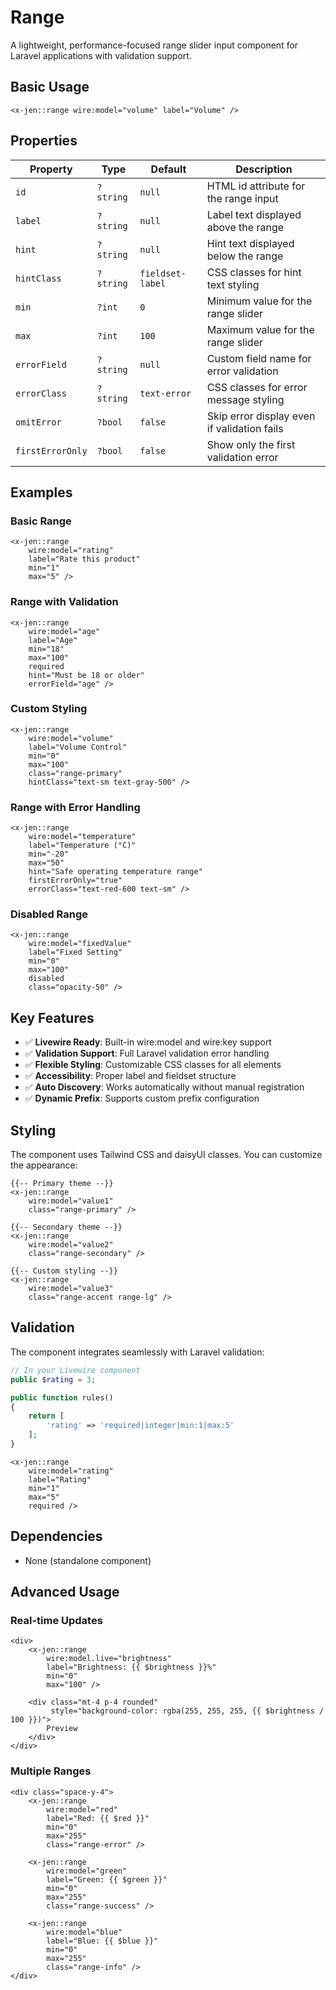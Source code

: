 # Range

A lightweight, performance-focused range slider input component for Laravel applications with validation support.

## Basic Usage

```blade
<x-jen::range wire:model="volume" label="Volume" />
```

## Properties

| Property         | Type      | Default          | Description                                 |
| ---------------- | --------- | ---------------- | ------------------------------------------- |
| `id`             | `?string` | `null`           | HTML id attribute for the range input       |
| `label`          | `?string` | `null`           | Label text displayed above the range        |
| `hint`           | `?string` | `null`           | Hint text displayed below the range         |
| `hintClass`      | `?string` | `fieldset-label` | CSS classes for hint text styling           |
| `min`            | `?int`    | `0`              | Minimum value for the range slider          |
| `max`            | `?int`    | `100`            | Maximum value for the range slider          |
| `errorField`     | `?string` | `null`           | Custom field name for error validation      |
| `errorClass`     | `?string` | `text-error`     | CSS classes for error message styling       |
| `omitError`      | `?bool`   | `false`          | Skip error display even if validation fails |
| `firstErrorOnly` | `?bool`   | `false`          | Show only the first validation error        |

## Examples

### Basic Range

```blade
<x-jen::range
    wire:model="rating"
    label="Rate this product"
    min="1"
    max="5" />
```

### Range with Validation

```blade
<x-jen::range
    wire:model="age"
    label="Age"
    min="18"
    max="100"
    required
    hint="Must be 18 or older"
    errorField="age" />
```

### Custom Styling

```blade
<x-jen::range
    wire:model="volume"
    label="Volume Control"
    min="0"
    max="100"
    class="range-primary"
    hintClass="text-sm text-gray-500" />
```

### Range with Error Handling

```blade
<x-jen::range
    wire:model="temperature"
    label="Temperature (°C)"
    min="-20"
    max="50"
    hint="Safe operating temperature range"
    firstErrorOnly="true"
    errorClass="text-red-600 text-sm" />
```

### Disabled Range

```blade
<x-jen::range
    wire:model="fixedValue"
    label="Fixed Setting"
    min="0"
    max="100"
    disabled
    class="opacity-50" />
```

## Key Features

-   ✅ **Livewire Ready**: Built-in wire:model and wire:key support
-   ✅ **Validation Support**: Full Laravel validation error handling
-   ✅ **Flexible Styling**: Customizable CSS classes for all elements
-   ✅ **Accessibility**: Proper label and fieldset structure
-   ✅ **Auto Discovery**: Works automatically without manual registration
-   ✅ **Dynamic Prefix**: Supports custom prefix configuration

## Styling

The component uses Tailwind CSS and daisyUI classes. You can customize the appearance:

```blade
{{-- Primary theme --}}
<x-jen::range
    wire:model="value1"
    class="range-primary" />

{{-- Secondary theme --}}
<x-jen::range
    wire:model="value2"
    class="range-secondary" />

{{-- Custom styling --}}
<x-jen::range
    wire:model="value3"
    class="range-accent range-lg" />
```

## Validation

The component integrates seamlessly with Laravel validation:

```php
// In your Livewire component
public $rating = 3;

public function rules()
{
    return [
        'rating' => 'required|integer|min:1|max:5'
    ];
}
```

```blade
<x-jen::range
    wire:model="rating"
    label="Rating"
    min="1"
    max="5"
    required />
```

## Dependencies

-   None (standalone component)

## Advanced Usage

### Real-time Updates

```blade
<div>
    <x-jen::range
        wire:model.live="brightness"
        label="Brightness: {{ $brightness }}%"
        min="0"
        max="100" />

    <div class="mt-4 p-4 rounded"
         style="background-color: rgba(255, 255, 255, {{ $brightness / 100 }})">
        Preview
    </div>
</div>
```

### Multiple Ranges

```blade
<div class="space-y-4">
    <x-jen::range
        wire:model="red"
        label="Red: {{ $red }}"
        min="0"
        max="255"
        class="range-error" />

    <x-jen::range
        wire:model="green"
        label="Green: {{ $green }}"
        min="0"
        max="255"
        class="range-success" />

    <x-jen::range
        wire:model="blue"
        label="Blue: {{ $blue }}"
        min="0"
        max="255"
        class="range-info" />
</div>
```
